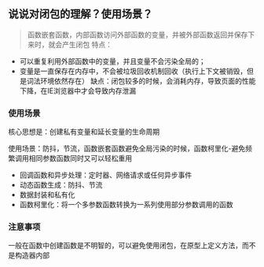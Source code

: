 ## 说说对闭包的理解？使用场景？
> 函数嵌套函数，内部函数访问外部函数的变量，并被外部函数返回并保存下来时，就会产生闭包
特点：
  - 可以重复利用外部函数中的变量，并且变量不会污染全局的；
  - 变量是一直保存在内存中，不会被垃圾回收机制回收（执行上下文被销毁，但是词法环境依然存在）
缺点：闭包较多的时候，会消耗内存，导致页面的性能下降，在IE浏览器中才会导致内存泄漏

### 使用场景
核心思想是：创建私有变量和延长变量的生命周期
  
使用场景：防抖，节流，函数嵌套函数避免全局污染的时候，函数柯里化-避免频繁调用相同参数函数同时又可以轻松重用
- 回调函数和异步处理：定时器、网络请求或任何异步事件
- 动态函数生成：防抖、节流
- 数据封装和私有化
- 函数柯里化：将一个多参数函数转换为一系列使用部分参数调用的函数

### 注意事项
一般在函数中创建函数是不明智的，可以避免使用闭包，在原型上定义方法，而不是构造器内部